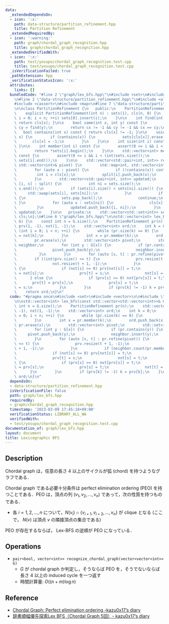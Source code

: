 ```yaml
---
data:
  _extendedDependsOn:
  - icon: ':x:'
    path: data-structure/partition_refinement.hpp
    title: Partition Refinement
  _extendedRequiredBy:
  - icon: ':warning:'
    path: graph/chordal_graph_recognition.hpp
    title: graph/chordal_graph_recognition.hpp
  _extendedVerifiedWith:
  - icon: ':x:'
    path: test/yosupo/chordal_graph_recognition.test.cpp
    title: test/yosupo/chordal_graph_recognition.test.cpp
  _isVerificationFailed: true
  _pathExtension: hpp
  _verificationStatusIcon: ':x:'
  attributes:
    links: []
  bundledCode: "#line 2 \"graph/lex_bfs.hpp\"\n#include <set>\n#include <vector>\n\
    \n#line 2 \"data-structure/partition_refinement.hpp\"\n#include <algorithm>\n\
    #include <cassert>\n#include <map>\n#line 7 \"data-structure/partition_refinement.hpp\"\
    \n\nclass PartitionRefinement {\n   public:\n    PartitionRefinement() = default;\n\
    \    explicit PartitionRefinement(int n) : sets(1), cls(n, 0) {\n        for (int\
    \ i = 0; i < n; ++i) sets[0].insert(i);\n    }\n\n    int find(int x) const {\
    \ return cls[x]; }\n\n    bool same(int x, int y) const {\n        int cx = find(x),\
    \ cy = find(y);\n        return cx != -1 && cy != -1 && cx == cy;\n    }\n\n \
    \   bool contains(int x) const { return cls[x] != -1; }\n\n    void erase(int\
    \ x) {\n        if (contains(x)) {\n            sets[cls[x]].erase(x);\n     \
    \       cls[x] = -1;\n        }\n    }\n\n    int size(int i) const { return sets[i].size();\
    \ }\n\n    int member(int i) const {\n        assert(0 <= i && i < (int)sets.size());\n\
    \        return *sets[i].begin();\n    }\n\n    std::vector<int> members(int i)\
    \ const {\n        assert(0 <= i && i < (int)sets.size());\n        return std::vector<int>(sets[i].begin(),\
    \ sets[i].end());\n    }\n\n    std::vector<std::pair<int, int>> refine(const\
    \ std::vector<int>& pivot) {\n        std::map<int, std::vector<int>> split;\n\
    \        for (auto x : pivot) {\n            if (!contains(x)) continue;\n   \
    \         int i = cls[x];\n            split[i].push_back(x);\n            sets[i].erase(x);\n\
    \        }\n        std::vector<std::pair<int, int>> updated;\n        for (auto&\
    \ [i, s] : split) {\n            int ni = sets.size();\n            sets.emplace_back(s.begin(),\
    \ s.end());\n            if (sets[i].size() < sets[ni].size()) {\n           \
    \     std::swap(sets[i], sets[ni]);\n            }\n            if (sets[ni].empty())\
    \ {\n                sets.pop_back();\n                continue;\n           \
    \ }\n            for (auto x : sets[ni]) {\n                cls[x] = ni;\n   \
    \         }\n            updated.push_back({i, ni});\n        }\n        return\
    \ updated;\n    }\n\n   private:\n    std::vector<std::set<int>> sets;\n    std::vector<int>\
    \ cls;\n};\n#line 6 \"graph/lex_bfs.hpp\"\n\nstd::vector<int> lex_bfs(const std::vector<std::vector<int>>&\
    \ G) {\n    const int n = G.size();\n    PartitionRefinement pr(n);\n    std::vector<int>\
    \ prv(1, -1), nxt(1, -1);\n    std::vector<int> ord;\n    int k = 0;\n    for\
    \ (int i = 0; i < n; ++i) {\n        while (pr.size(k) == 0) {\n            k\
    \ = nxt[k];\n        }\n        int x = pr.member(k);\n        ord.push_back(x);\n\
    \        pr.erase(x);\n        std::vector<int> pivot;\n        std::set<int>\
    \ neighbor;\n        for (int y : G[x]) {\n            if (pr.contains(y)) {\n\
    \                pivot.push_back(y);\n                neighbor.insert(y);\n  \
    \          }\n        }\n        for (auto [s, t] : pr.refine(pivot)) {\n    \
    \        if ((int)prv.size() <= t) {\n                prv.resize(t + 1, -1);\n\
    \                nxt.resize(t + 1, -1);\n            }\n            if (neighbor.count(pr.member(s)))\
    \ {\n                if (nxt[s] >= 0) prv[nxt[s]] = t;\n                nxt[t]\
    \ = nxt[s];\n                prv[t] = s;\n                nxt[s] = t;\n      \
    \      } else {\n                if (prv[s] >= 0) nxt[prv[s]] = t;\n         \
    \       prv[t] = prv[s];\n                prv[s] = t;\n                nxt[t]\
    \ = s;\n            }\n        }\n        if (prv[k] != -1) k = prv[k];\n    }\n\
    \    return ord;\n}\n"
  code: "#pragma once\n#include <set>\n#include <vector>\n\n#include \"../data-structure/partition_refinement.hpp\"\
    \n\nstd::vector<int> lex_bfs(const std::vector<std::vector<int>>& G) {\n    const\
    \ int n = G.size();\n    PartitionRefinement pr(n);\n    std::vector<int> prv(1,\
    \ -1), nxt(1, -1);\n    std::vector<int> ord;\n    int k = 0;\n    for (int i\
    \ = 0; i < n; ++i) {\n        while (pr.size(k) == 0) {\n            k = nxt[k];\n\
    \        }\n        int x = pr.member(k);\n        ord.push_back(x);\n       \
    \ pr.erase(x);\n        std::vector<int> pivot;\n        std::set<int> neighbor;\n\
    \        for (int y : G[x]) {\n            if (pr.contains(y)) {\n           \
    \     pivot.push_back(y);\n                neighbor.insert(y);\n            }\n\
    \        }\n        for (auto [s, t] : pr.refine(pivot)) {\n            if ((int)prv.size()\
    \ <= t) {\n                prv.resize(t + 1, -1);\n                nxt.resize(t\
    \ + 1, -1);\n            }\n            if (neighbor.count(pr.member(s))) {\n\
    \                if (nxt[s] >= 0) prv[nxt[s]] = t;\n                nxt[t] = nxt[s];\n\
    \                prv[t] = s;\n                nxt[s] = t;\n            } else\
    \ {\n                if (prv[s] >= 0) nxt[prv[s]] = t;\n                prv[t]\
    \ = prv[s];\n                prv[s] = t;\n                nxt[t] = s;\n      \
    \      }\n        }\n        if (prv[k] != -1) k = prv[k];\n    }\n    return\
    \ ord;\n}\n"
  dependsOn:
  - data-structure/partition_refinement.hpp
  isVerificationFile: false
  path: graph/lex_bfs.hpp
  requiredBy:
  - graph/chordal_graph_recognition.hpp
  timestamp: '2023-03-09 17:45:18+09:00'
  verificationStatus: LIBRARY_ALL_WA
  verifiedWith:
  - test/yosupo/chordal_graph_recognition.test.cpp
documentation_of: graph/lex_bfs.hpp
layout: document
title: Lexicographic BFS
---
```


## Description

Chordal graph は，任意の長さ $4$ 以上のサイクルが弧 (chord) を持つようなグラフである．

Chordal graph である必要十分条件は perfect elimination ordering (PEO) を持つことである．PEO は，頂点の列 $(v_1,v_2,\dots,v_n)$ であって，次の性質を持つものである．
- 各 $i=1,2,\dots,n$ について，$N(v_i) \cap \{v_{i+1},v_{i+2},\dots,v_n\}$ が clique となる (ここで， $N(v)$ は頂点 $v$ の隣接頂点の集合である)

PEO が存在するならば， Lex-BFS の逆順が PEO になっている．

## Operations

- `pair<bool, vector<int>> recognize_chordal_graph(vector<vector<int>> G)`
    - $G$ が chordal graph か判定し，そうならば PEO を，そうでないならば長さ $4$ 以上の induced cycle を一つ返す
    - 時間計算量: $O((n+m)\log n)$

## Reference

- [Chordal Graph: Perfect elimination ordering -kazu0x17’s diary](https://chocobaby-aporo.hatenablog.com/entry/2017/11/04/180325)
- [辞書順幅優先探索Lex BFS（Chordal Graph 5回）- kazu0x17’s diary](https://chocobaby-aporo.hatenablog.com/entry/2018/12/25/011447)